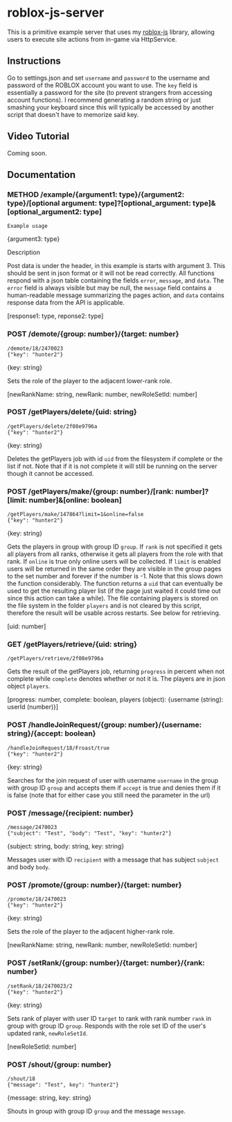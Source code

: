 # roblox-js-server

This is a primitive example server that uses my [roblox-js](https://github.com/sentanos/roblox-js) library, allowing users to execute site actions from in-game via HttpService.

## Instructions

Go to settings.json and set `username` and `password` to the username and password of the ROBLOX account you want to use. The `key` field is essentially a password for the site (to prevent strangers from accessing account functions). I recommend generating a random string or just smashing your keyboard since this will typically be accessed by another script that doesn't have to memorize said key.

## Video Tutorial

Coming soon.

## Documentation

### METHOD /example/{argument1: type}/{argument2: type}/[optional argument: type]?[optional_argument: type]&[optional_argument2: type]
```
Example usage
```

{argument3: type}

Description

Post data is under the header, in this example is starts with argument 3. This should be sent in json format or it will not be read correctly.
All functions respond with a json table containing the fields `error`, `message`, and `data`. The `error` field is always visible but may be null, the `message` field contains a human-readable message summarizing the pages action, and `data` contains response data from the API is applicable.

[response1: type, reponse2: type]

### POST /demote/{group: number}/{target: number}
```
/demote/18/2470023
{"key": "hunter2"}
```

{key: string}

Sets the role of the player to the adjacent lower-rank role.

[newRankName: string, newRank: number, newRoleSetId: number]

### POST /getPlayers/delete/{uid: string}
```
/getPlayers/delete/2f08e9796a
{"key": "hunter2"}
```

{key: string}

Deletes the getPlayers job with id `uid` from the filesystem if complete or the list if not. Note that if it is not complete it will still be running on the server though it cannot be accessed.

### POST /getPlayers/make/{group: number}/[rank: number]?[limit: number]&[online: boolean]
```
/getPlayers/make/147864?limit=1&online=false
{"key": "hunter2"}
```

{key: string}

Gets the players in group with group ID `group`. If `rank` is not specified it gets all players from all ranks, otherwise it gets all players from the role with that rank. If `online` is true only online users will be collected. If `limit` is enabled users will be returned in the same order they are visible in the group pages to the set number and forever if the number is -1. Note that this slows down the function considerably. The function returns a `uid` that can eventually be used to get the resulting player list (if the page just waited it could time out since this action can take a while). The file containing players is stored on the file system in the folder `players` and is not cleared by this script, therefore the result will be usable across restarts. See below for retrieving.

[uid: number]

### GET /getPlayers/retrieve/{uid: string}
```
/getPlayers/retrieve/2f08e9796a
```

Gets the result of the getPlayers job, returning `progress` in percent when not complete while `complete` denotes whether or not it is. The players are in json object `players`.

[progress: number,
complete: boolean,
players (object): {username (string): userId (number)}]

### POST /handleJoinRequest/{group: number}/{username: string}/{accept: boolean}
```
/handleJoinRequest/18/Froast/true
{"key": "hunter2"}
```

{key: string}

Searches for the join request of user with username `username` in the group with group ID `group` and accepts them if `accept` is true and denies them if it is false (note that for either case you still need the parameter in the url)

### POST /message/{recipient: number}
```
/message/2470023
{"subject": "Test", "body": "Test", "key": "hunter2"}
```

{subject: string,
body: string,
key: string}

Messages user with ID `recipient` with a message that has subject `subject` and body `body`.

### POST /promote/{group: number}/{target: number}
```
/promote/18/2470023
{"key": "hunter2"}
```

{key: string}

Sets the role of the player to the adjacent higher-rank role.

[newRankName: string, newRank: number, newRoleSetId: number]

### POST /setRank/{group: number}/{target: number}/{rank: number}
```
/setRank/18/2470023/2
{"key": "hunter2"}
```

{key: string}

Sets rank of player with user ID `target` to rank with rank number `rank` in group with group ID `group`. Responds with the role set ID of the user's updated rank, `newRoleSetId`.

[newRoleSetId: number]

### POST /shout/{group: number}
```
/shout/18
{"message": "Test", key": "hunter2"}
```


{message: string,
key: string}

Shouts in group with group ID `group` and the message `message`.
